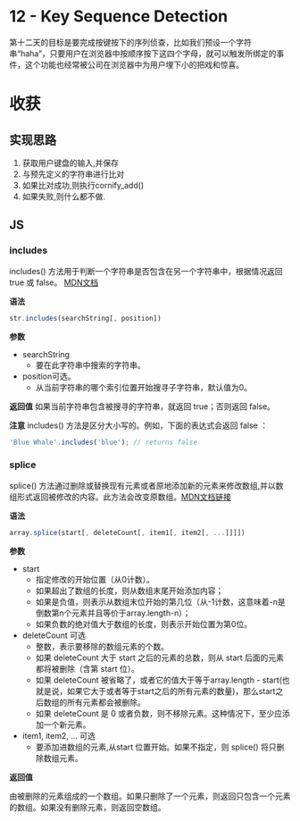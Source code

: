 # 12 - Key Sequence Detection
第十二天的目标是要完成按键按下的序列侦查，比如我们预设一个字符串“haha”，只要用户在浏览器中按顺序按下这四个字母，就可以触发所绑定的事件，这个功能也经常被公司在浏览器中为用户埋下小的把戏和惊喜。

# 收获
## 实现思路
1. 获取用户键盘的输入,并保存
2. 与预先定义的字符串进行比对
3. 如果比对成功,则执行cornify_add()
4. 如果失败,则什么都不做.
## JS
### includes
includes() 方法用于判断一个字符串是否包含在另一个字符串中，根据情况返回 true 或 false。 [MDN文档](https://developer.mozilla.org/zh-CN/docs/Web/JavaScript/Reference/Global_Objects/String/includes)

**语法**
```js
str.includes(searchString[, position])
```

**参数**
- searchString
    - 要在此字符串中搜索的字符串。
- position可选。
  - 从当前字符串的哪个索引位置开始搜寻子字符串，默认值为0。

**返回值**
如果当前字符串包含被搜寻的字符串，就返回 true；否则返回 false。

**注意**
includes() 方法是区分大小写的。例如，下面的表达式会返回 false ：
```js
'Blue Whale'.includes('blue'); // returns false
```
### splice
splice() 方法通过删除或替换现有元素或者原地添加新的元素来修改数组,并以数组形式返回被修改的内容。此方法会改变原数组。[MDN文档链接](https://developer.mozilla.org/zh-CN/docs/Web/JavaScript/Reference/Global_Objects/Array/splice)

**语法**
```js
array.splice(start[, deleteCount[, item1[, item2[, ...]]]])
```

**参数**
- start​
  - 指定修改的开始位置（从0计数）。
  - 如果超出了数组的长度，则从数组末尾开始添加内容；
  - 如果是负值，则表示从数组末位开始的第几位（从-1计数，这意味着-n是倒数第n个元素并且等价于array.length-n）；
  - 如果负数的绝对值大于数组的长度，则表示开始位置为第0位。
- deleteCount 可选
  - 整数，表示要移除的数组元素的个数。
  - 如果 deleteCount 大于 start 之后的元素的总数，则从 start 后面的元素都将被删除（含第 start 位）。
  - 如果 deleteCount 被省略了，或者它的值大于等于array.length - start(也就是说，如果它大于或者等于start之后的所有元素的数量)，那么start之后数组的所有元素都会被删除。
  - 如果 deleteCount 是 0 或者负数，则不移除元素。这种情况下，至少应添加一个新元素。
- item1, item2, ... 可选
  - 要添加进数组的元素,从start 位置开始。如果不指定，则 splice() 将只删除数组元素。

**返回值**

由被删除的元素组成的一个数组。如果只删除了一个元素，则返回只包含一个元素的数组。如果没有删除元素，则返回空数组。